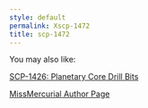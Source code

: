```yaml
---
style: default
permalink: Xscp-1472
title: scp-1472
---
```

You may also like:

[SCP-1426: Planetary Core Drill Bits](http://scp-wiki.net/scp-1426)

[MissMercurial Author Page](http://scp-wiki.net/missmercurial-author-page)
